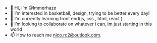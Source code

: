 - 👋 Hi, I’m @Immerhaze
- 👀 I’m interested in basketball, design, trying to be better every day!
- 🌱 I’m currently learning front end(js, css , html, react )
- 💞️ I’m looking to collaborate on whatever i can, im just starting in this world
- 📫 How to reach me nico.rc2@outlook.com.

<!---
Immerhaze/Immerhaze is a ✨ special ✨ repository because its `README.md` (this file) appears on your GitHub profile.
You can click the Preview link to take a look at your changes.
--->
